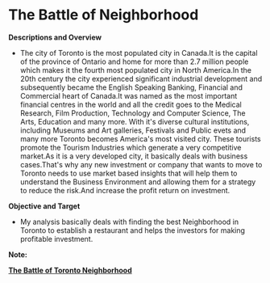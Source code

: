 # **The Battle of Neighborhood**

**Descriptions and Overview**
- The city of Toronto is the most populated city in Canada.It is the capital of the province of Ontario and home for more than 2.7 million people which makes it the fourth most populated city in North America.In the 20th century the city experienced significant industrial development and subsequently became the English Speaking Banking, Financial and Commercial heart of Canada.It was named as the most important financial centres in the world and all the credit goes to the Medical Research, Film Production, Technology and Computer Science, The Arts, Education and many more.
With it's diverse cultural institutions, including Museums and Art galleries, Festivals and Public evets and many more Toronto becomes America's most visited city.
These tourists promote the Tourism Industries which generate a very competitive market.As it is a very developed city, it basically deals with business cases.That's why any new investment or company that wants to move to Toronto needs to use market based insights that will help them to understand the Business Environment and allowing them for a strategy to reduce the risk.And increase the profit return on investment.

**Objective and Target**
- My analysis basically deals with finding the best Neighborhood in Toronto to establish a restaurant and helps the investors for making profitable investment.

**Note:**

[**The Battle of Toronto Neighborhood**](https://github.com/ThinamXx/TheBattle_of_Neighborhood..Toronto/blob/master/THE%20BATTLE%20OF%20NEIGHBORHOOD.pdf)
